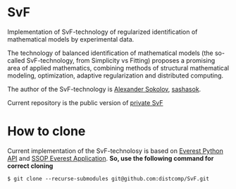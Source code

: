 # SvF
Implementation of SvF-technology of regularized identification of mathematical models by experimental data.

The technology of balanced identification of mathematical models (the so-called SvF-technology, from Simplicity vs Fitting) proposes a promising area of applied mathematics, combining methods of structural mathematical modeling, optimization, adaptive regularization and distributed computing.

The author of the SvF-technology is [Alexander Sokolov](https://scholar.google.ru/citations?user=mtE_u_YAAAAJ&hl=en&oi=sra), [sashasok](https://gitlab.com/sashasok).

Current repository is the public version of [private SvF](https://gitlab.com/sashasok/svf)

# How to clone
Current implementation of the SvF-technolosy is based on [Everest Python API](https://gitlab.com/everest/python-api) and [SSOP Everest Application](https://optmod.distcomp.org/apps/vladimirv/solve-set-opt-probs). **So, use the following command for correct cloning**

`$ git clone --recurse-submodules git@github.com:distcomp/SvF.git`
